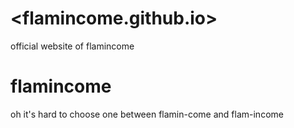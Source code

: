 # <flamincome.github.io>

official website of flamincome

# flamincome

oh it's hard to choose one between flamin-come and flam-income